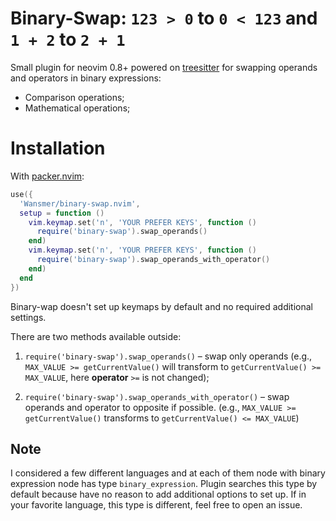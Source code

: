 # Binary-Swap: `123 > 0` to `0 < 123` and `1 + 2` to `2 + 1`

Small plugin for neovim 0.8+ powered on [treesitter](https://github.com/nvim-treesitter/nvim-treesitter) for swapping operands and operators in binary expressions:

- Comparison operations;
- Mathematical operations;

# Installation

With [packer.nvim]():

```lua
use({
  'Wansmer/binary-swap.nvim',
  setup = function ()
    vim.keymap.set('n', 'YOUR PREFER KEYS', function ()
      require('binary-swap').swap_operands()
    end)
    vim.keymap.set('n', 'YOUR PREFER KEYS', function ()
      require('binary-swap').swap_operands_with_operator()
    end)
  end
})
```

Binary-wap doesn't set up keymaps by default and no required additional settings.

There are two methods available outside:

1. `require('binary-swap').swap_operands()` – swap only operands
(e.g., `MAX_VALUE >= getCurrentValue()` will transform to `getCurrentValue() >= MAX_VALUE`, here **operator** `>=` is not changed);

2. `require('binary-swap').swap_operands_with_operator()` – swap operands and operator to opposite if possible. (e.g., `MAX_VALUE >= getCurrentValue()` transforms to `getCurrentValue() <= MAX_VALUE`)

## Note

I considered a few different languages and at each of them node with binary expression node has type `binary_expression`. Plugin searches this type by default because have no reason to add additional options to set up. If in your favorite language, this type is different, feel free to open an issue.
